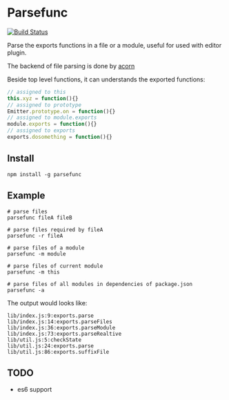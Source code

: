# Parsefunc

[![Build Status](https://img.shields.io/travis/chemzqm/parsefunc/master.svg?style=flat-square)](http://travis-ci.org/chemzqm/parsefunc)

Parse the exports functions in a file or a module, useful for used with editor plugin.

The backend of file parsing is done by [acorn](https://github.com/ternjs/acorn)

Beside top level functions, it can understands the exported functions:

``` js
// assigned to this
this.xyz = function(){}
// assigned to prototype
Emitter.prototype.on = function(){}
// assigned to module.exports
module.exports = function(){}
// assigned to exports
exports.dosomething = function(){}
```

## Install

    npm install -g parsefunc

## Example

    # parse files
    parsefunc fileA fileB

    # parse files required by fileA
    parsefunc -r fileA

    # parse files of a module
    parsefunc -m module

    # parse files of current module
    parsefunc -m this

    # parse files of all modules in dependencies of package.json
    parsefunc -a

The output would looks like:

```
lib/index.js:9:exports.parse
lib/index.js:14:exports.parseFiles
lib/index.js:36:exports.parseModule
lib/index.js:73:exports.parseRealtive
lib/util.js:5:checkState
lib/util.js:24:exports.parse
lib/util.js:86:exports.suffixFile
```

## TODO

* es6 support
